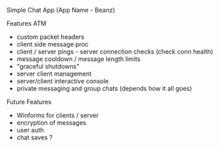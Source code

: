 Simple Chat App (App Name - Beanz) 

Features ATM
- custom packet headers
- client side message proc
- client / server pings - server connection checks (check conn health)
- message cooldown / message length limits
- "graceful shutdowns"
- server client management
- server/client interactive console
- private messaging and group chats (depends how it all goes)
  
Future Features
- Winforms for clients / server
- encryption of messages
- user auth
- chat saves ?
